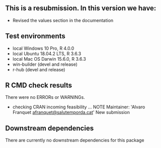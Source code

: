 ##  This is a resubmission. In this version we have:

* Revised the values section in the documentation

## Test environments
* local Windows 10 Pro, R 4.0.0
* local Ubuntu 18.04.2 LTS, R 3.6.3
* local Mac OS Darwin 15.6.0, R 3.6.3
* win-builder (devel and release)
* r-hub (devel and release)

## R CMD check results
There were no ERRORs or WARNINGs.

* checking CRAN incoming feasibility ... NOTE
  Maintainer: 'Alvaro Franquet <afranquet@salutemporda.cat>'
  New submission

## Downstream dependencies
There are currently no downstream dependencies for this package
